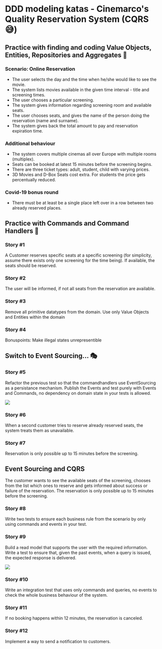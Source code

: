 # DDD modeling katas - Cinemarco's Quality Reservation System (CQRS 😅)

## Practice with finding and coding Value Objects, Entities, Repositories and Aggregates 🎁

### Scenario: Online Reservation

* The user selects the day and the time when he/she would like to see the movie.
* The system lists movies available in the given time interval - title and screening times.
* The user chooses a particular screening.
* The system gives information regarding screening room and available seats.
* The user chooses seats, and gives the name of the person doing the reservation (name and surname).
* The system gives back the total amount to pay and reservation expiration time.

### Additional behaviour

* The system covers multiple cinemas all over Europe with multiple rooms (multiplex).
* Seats can be booked at latest 15 minutes before the screening begins.
* There are three ticket types: adult, student, child with varying prices.
* 3D Movies and D-Box Seats cost extra. For students the price gets percentually reduced.

### Covid-19 bonus round

* There must be at least be a single place left over in a row between two already reserved places.

## Practice with Commands and Command Handlers 📡

### Story #1
A Customer reserves specific seats at a specific screening (for simplicity, assume there exists only one screening for the time being).
If available, the seats should be reserved.

### Story #2
The user will be informed, if not all seats from the reservation are available.

### Story #3
Remove all primitive datatypes from the domain. Use only Value Objects and Entities within the domain

### Story #4
Bonuspoints: Make illegal states unrepresentible

## Switch to Event Sourcing... 🎭

### Story #5
Refactor the previous test so that the commandhandlers use EventSourcing as a persistance mechanism.
Publish the Events and test purely with Events and Commands, no dependency on domain state in your tests is allowed.

![](https://i.imgur.com/ef8qTlf.png)


### Story #6
When a second customer tries to reserve already reserved seats, the system treats them as unavailable.

### Story #7
Reservation is only possible up to 15 minutes before the screening.

## Event Sourcing and CQRS
The customer wants to see the available seats of the screening, chooses from the list which ones to reserve and gets informed about success or failure of the reservation.
The reservation is only possible up to 15 minutes before the screening.

### Story #8
Write two tests to ensure each business rule from the scenario by only using commands and events in your test.

### Story #9
Build a read model that supports the user with the required information.
Write a test to ensure that, given the past events, when a query is issued, the expected response is delivered.

![](https://i.imgur.com/GZR4JS8.png)


### Story #10
Write an integration test that uses only commands and queries, no events to check the whole business behaviour of the system.

### Story #11
If no booking happens within 12 minutes, the reservation is canceled.

### Story #12
Implement a way to send a notification to customers.

